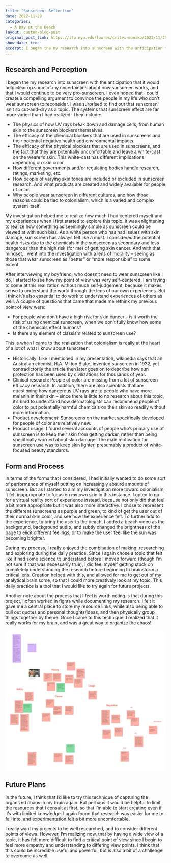 ```yaml
---
title: "Sunscreen: Reflection"
date: 2022-11-29
categories:
  - A Day at the Beach
layout: custom-blog-post
original_post_link: https://itp.nyu.edu/lowres/critex-monika/2022/11/29/project-2-reflection/
show_date: true
excerpt: I began the my research into sunscreen with the anticipation that it would help clear up some of my uncertainties about how sunscreen works, and that I would continue to be very pro-sunscreen. I even hoped that I could create a compelling argument to convince the people in my life who don’t wear sunscreen to reconsider.
---
```


## Research and Perception

I began the my research into sunscreen with the anticipation that it would help clear up some of my uncertainties about how sunscreen works, and that I would continue to be very pro-sunscreen. I even hoped that I could create a compelling argument to convince the people in my life who don’t wear sunscreen to reconsider. I was surprised to find out that sunscreen isn’t so cut-and-dry as a topic. The systems that sunscreen effect are far more varied than I had realized. They include:

- The physics of how UV rays break down and damage cells, from human skin to the sunscreen blockers themselves.
- The efficacy of the chemical blockers that are used in sunscreens and their potential negative health and environmental impacts.
- The efficacy of the physical blockers that are used in sunscreens, and the fact that they are potentially uncomfortable and leave a white-cast on the wearer’s skin. This white-cast has different implications depending on skin color.
- How different governments and/or regulating bodies handle research, ratings, marketing, etc.
- How people of varying skin tones are included or excluded in sunscreen research. And what products are created and widely available for people of color.
- Why people wear sunscreen in different cultures, and how those reasons could be tied to colonialism, which is a varied and complex system itself.

My investigation helped me to realize how much I had centered myself and my experiences when I first started to explore this topic. It was enlightening to realize how something as seemingly simple as sunscreen could be viewed at with such bias. As a white person who has had issues with skin damage, sun screen has always felt like a must. I considered the potential health risks due to the chemicals in the sunscreen as secondary and less dangerous than the high risk (for me) of getting skin cancer. And with that mindset, I went into the investigation with a lens of morality – seeing as those that wear sunscreen as “better” or “more responsible” to some extent.

After interviewing my boyfriend, who doesn’t need to wear sunscreen like I do, I started to see how my point of view was very self-centered. I am trying to come at this realization without much self-judgement, because it makes sense to understand the world through the lens of our own experiences. But I think it’s also essential to do work to understand experiences of others as well. A couple of questions that came that made me rethink my previous point of view were:

- For people who don’t have a high risk for skin cancer – is it worth the risk of using chemical sunscreen, when we don’t fully know how some of the chemicals effect humans?
- Is there any element of classism related to sunscreen use?

This is when I came to the realization that colonialism is really at the heart of a lot of what I know about sunscreen:

- Historically: Like I mentioned in my presentation, wikipedia says that an Australian chemist, H.A. Milton Blake, invented sunscreen in 1932, yet contradictorily the article then later goes on to describe how sun protection has been used by civilizations for thousands of year.
- Clinical research: People of color are missing from a lot of sunscreen efficacy research. In addition, there are also scientists that are questioning how dangerous UV rays are to people who have more melanin in their skin – since there is little to no research about this topic, it’s hard to understand how dermatologists can recommend people of color to put potentially harmful chemicals on their skin so readily without more information.
- Product development: Sunscreens on the market specifically developed for people of color are relatively new.
- Product usage: I found several accounts of people who’s primary use of sunscreen is to keep their skin from getting darker, rather than being specifically worried about skin damage. The main motivation for sunscreen use was to keep skin lighter, presumably a product of white-focused beauty standards.

## Form and Process

In terms of the forms that I considered, I had initially wanted to do some sort of performance of myself putting on increasingly absurd amounts of sunscreen. But as I started to aim my investigation more toward colonialism, it felt inappropriate to focus on my own skin in this instance. I opted to go for a virtual reality sort of experience instead, because not only did that feel a bit more appropriate but it was also more interactive. I chose to represent the different sunscreens as purple and green, to kind of get the user out of their normal skin color, and see how the experience felt. To further add to the experience, to bring the user to the beach, I added a beach video as the background, background audio, and subtly changed the brightness of the page to elicit different feelings, or to make the user feel like the sun was becoming brighter.

During my process, I really enjoyed the combination of making, researching and exploring during the daily practice. Since I again chose a topic that felt like it had some science to understand before I moved forward (though I’m not sure if that was necessarily true), I did feel myself getting stuck on completely understanding the research before beginning to brainstorm a critical lens. Creation helped with this, and allowed for me to get out of my analytical brain some, so that I could more creatively look at my topic. This daily practice is a tool that I would like to try again for future projects.

Another note about the process that I feel is worth noting is that during this project, I often worked in figma while documenting my research. I felt it gave me a central place to store my resource links, while also being able to pull out quotes and personal thoughts/ideas, and then physically group things together by theme. Once I came to this technique, I realized that it really works for my brain, and was a great way to organize the chaos!

![](/assets/blog-post-assets/reflection.jpeg)

## Future Plans

In the future, I think that I’d like to try this technique of capturing the organized chaos in my brain again. But perhaps it would be helpful to limit the resources that I consult at first, so that I’m able to start creating even if it’s with limited knowledge. I again found that research was easier for me to fall into, and experimentation felt a bit more uncomfortable.

I really want my projects to be well researched, and to consider different points of views. However, I’m realizing now, that by having a wide view of a topic, it has felt more difficult to find a critical point of view since I begin to feel more empathy and understanding to differing view points. I think that this could be incredible useful and powerful, but is also a bit of a challenge to overcome as well.
